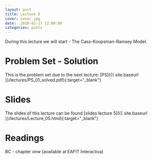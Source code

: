 ```yaml
---
layout: post
title: Lecture 5
cover: cover.jpg
date:  2020-02-17 12:00:00
categories: posts
---
```


During this lecture we will start - The Cass-Koopsman-Ramsey Model.

# Problem Set - Solution

This is the problem set due to the next lecture: [PS]({{ site.baseurl }}/lectures/PS_01_solved.pdf){:target="_blank"}


# Slides

The slides of this lecture can be found [slides lecture 5]({{ site.baseurl }}/lectures/Lecture_05.html){:target="_blank"}

# Readings

BC - chapter onw (available at EAFIT Interactiva)
